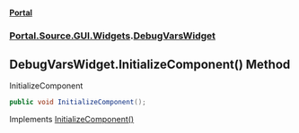#### [Portal](index.md 'index')
### [Portal.Source.GUI.Widgets](Portal.Source.GUI.Widgets.md 'Portal.Source.GUI.Widgets').[DebugVarsWidget](DebugVarsWidget.md 'Portal.Source.GUI.Widgets.DebugVarsWidget')

## DebugVarsWidget.InitializeComponent() Method

InitializeComponent

```csharp
public void InitializeComponent();
```

Implements [InitializeComponent()](https://docs.microsoft.com/en-us/dotnet/api/System.Windows.Markup.IComponentConnector.InitializeComponent 'System.Windows.Markup.IComponentConnector.InitializeComponent')